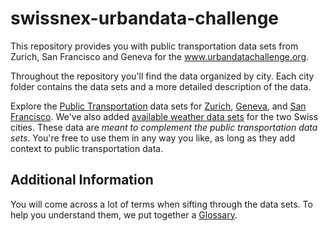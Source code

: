 # swissnex-urbandata-challenge

This repository provides you with public transportation data sets from Zurich, San Francisco and Geneva for the www.urbandatachallenge.org. 

Throughout the repository you'll find the data organized by city. Each city folder contains the data sets and a more detailed description of the data. 

Explore the [Public Transportation](https://github.com/swissnexSF/Urban-Data-Challenge/tree/master/public-transportation) data sets for [Zurich](https://github.com/swissnexSF/Urban-Data-Challenge/tree/master/public-transportation/zurich), [Geneva](https://github.com/swissnexSF/Urban-Data-Challenge/tree/master/public-transportation/geneva), and [San Francisco](https://github.com/swissnexSF/Urban-Data-Challenge/tree/master/public-transportation/san-francisco). 
We've also added [available weather data sets](https://github.com/swissnexSF/Urban-Data-Challenge/tree/master/weather) for the two Swiss cities. These data are *meant to complement the public transportation data sets*. You're free to use them in any way you like, as long as they add context to public transportation data. 

## Additional Information
You will come across a lot of terms when sifting through the data sets. To help you understand them, we put together a  [Glossary](https://github.com/swissnexSF/Urban-Data-Challenge/wiki/Glossary).
